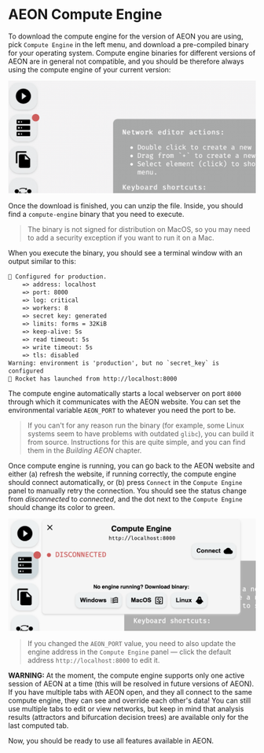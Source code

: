 # AEON Compute Engine

To download the compute engine for the version of AEON you are using, pick `Compute Engine` in the left menu, and download a pre-compiled binary for your operating system. Compute engine binaries for different versions of AEON are in general not compatible, and you should be therefore always using the compute engine of your current version: 

![Download Compute Enging](assets/download_compute_engine.gif)

Once the download is finished, you can unzip the file. Inside, you should find a `compute-engine` binary that you need to execute.

> The binary is not signed for distribution on MacOS, so you may need to add a security exception if you want to run it on a Mac.

When you execute the binary, you should see a terminal window with an output similar to this:

```
🔧 Configured for production.
    => address: localhost
    => port: 8000
    => log: critical
    => workers: 8
    => secret key: generated
    => limits: forms = 32KiB
    => keep-alive: 5s
    => read timeout: 5s
    => write timeout: 5s
    => tls: disabled
Warning: environment is 'production', but no `secret_key` is configured
🚀 Rocket has launched from http://localhost:8000
```

The compute engine automatically starts a local webserver on port `8000` through which it communicates with the AEON website. You can set the environmental variable `AEON_PORT` to whatever you need the port to be.

> If you can't for any reason run the binary (for example, some Linux systems seem to have problems with outdated `glibc`), you can build it from source. Instructions for this are quite simple, and you can find them in the *Building AEON* chapter.

Once compute engine is running, you can go back to the AEON website and either (a) refresh the website, if running correctly, the compute engine should connect automatically, or (b) press `Connect` in the `Compute Engine` panel to manually retry the connection. You should see the status change from *disconnected* to *connected*, and the dot next to the `Compute Engine` should change its color to green.

![Open Connection](assets/open_connection.gif)

> If you changed the `AEON_PORT` value, you need to also update the engine address in the `Compute Engine` panel — click the default address `http://localhost:8000` to edit it.

**WARNING:** At the moment, the compute engine supports only one active session of AEON at a time (this will be resolved in future versions of AEON). If you have multiple tabs with AEON open, and they all connect to the same compute engine, they can see and override each other's data! You can still use multiple tabs to edit or view networks, but keep in mind that analysis results (attractors and bifurcation decision trees) are available only for the last computed tab. 

Now, you should be ready to use all features available in AEON.